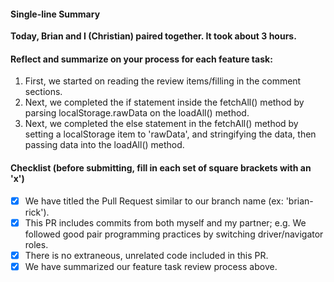 #### Single-line Summary
**Today, Brian and I (Christian) paired together. It took about 3 hours.**

#### Reflect and summarize on your process for each feature task:  
  1. First, we started on reading the review items/filling in the comment sections. 
  2. Next, we completed the if statement inside the fetchAll() method by parsing localStorage.rawData on the loadAll() method. 
  3. Next, we completed the else statement in the fetchAll() method by setting a localStorage item to 'rawData', and stringifying the data, then passing data into the loadAll() method. 

#### Checklist (before submitting, fill in each set of square brackets with an 'x')
- [x] We have titled the Pull Request similar to our branch name (ex: 'brian-rick'). 
- [x] This PR includes commits from both myself and my partner; e.g. We followed good pair programming practices by switching driver/navigator roles.
- [x] There is no extraneous, unrelated code included in this PR.
- [x] We have summarized our feature task review process above.

<!-- commit comment -->


